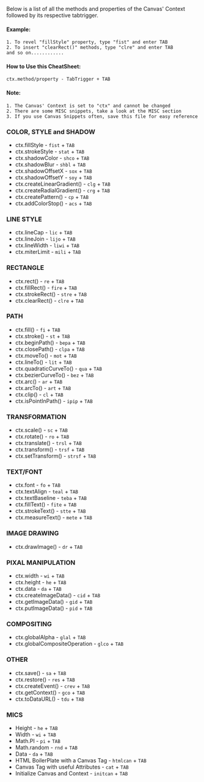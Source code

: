 Below is a list of all the methods and properties of the Canvas' Context followed by its respective tabtrigger.

#### Example:
	1. To revel "fillStyle" property, type "fist" and enter TAB
	2. To insert "clearRect()" methods, type "clre" and enter TAB
	and so on............

#### How to Use this CheatSheet:
	ctx.method/property - TabTrigger + TAB

#### Note:
	1. The Canvas' Context is set to "ctx" and cannot be changed
	2. There are some MISC snippets, take a look at the MISC section
	3. If you use Canvas Snippets often, save this file for easy reference

### COLOR, STYLE and SHADOW
* ctx.fillStyle - `fist` + `TAB`
* ctx.strokeStyle - `stat` + `TAB`
* ctx.shadowColor - `shco` + `TAB`
* ctx.shadowBlur - `shbl` + `TAB`
* ctx.shadowOffsetX - `sox` + `TAB`
* ctx.shadowOffsetY - `soy` + `TAB`
* ctx.createLinearGradient() - `clg` + `TAB`
* ctx.createRadialGradient() - `crg` + `TAB`
* ctx.createPattern() - `cp` + `TAB`
* ctx.addColorStop() - `acs` + `TAB`


### LINE STYLE
* ctx.lineCap - `lic` + `TAB`
* ctx.lineJoin - `lijo` + `TAB`
* ctx.lineWidth - `liwi` + `TAB`
* ctx.miterLimit - `mili` + `TAB`


### RECTANGLE
* ctx.rect() - `re` + `TAB`
* ctx.fillRect() - `fire` + `TAB`
* ctx.strokeRect() - `stre` + `TAB`
* ctx.clearRect() - `clre` + `TAB`


### PATH
* ctx.fill() - `fi` + `TAB`
* ctx.stroke() - `st` + `TAB`
* ctx.beginPath() - `bepa` + `TAB`
* ctx.closePath() - `clpa` + `TAB`
* ctx.moveTo() - `mot` + `TAB`
* ctx.lineTo() - `lit` + `TAB`
* ctx.quadraticCurveTo() - `qua` + `TAB`
* ctx.bezierCurveTo() - `bez` + `TAB`
* ctx.arc() - `ar` + `TAB`
* ctx.arcTo() - `art` + `TAB`
* ctx.clip() - `cl` + `TAB`
* ctx.isPointInPath() - `ipip` + `TAB`


### TRANSFORMATION
* ctx.scale() - `sc` + `TAB`
* ctx.rotate() - `ro` + `TAB`
* ctx.translate() - `trsl` + `TAB`
* ctx.transform() - `trsf` + `TAB`
* ctx.setTransform() - `strsf` + `TAB`


### TEXT/FONT
* ctx.font - `fo` + `TAB`
* ctx.textAlign - `teal` + `TAB`
* ctx.textBaseline - `teba` + `TAB`
* ctx.fillText() - `fite` + `TAB`
* ctx.strokeText() - `stte` + `TAB`
* ctx.measureText() - `mete` + `TAB`


### IMAGE DRAWING
* ctx.drawImage() - `dr` + `TAB`


### PIXAL MANIPULATION
* ctx.width - `wi` + `TAB`
* ctx.height - `he` + `TAB`
* ctx.data - `da` + `TAB`
* ctx.createImageData() - `cid` + `TAB`
* ctx.getImageData() - `gid` + `TAB`
* ctx.putImageData() - `pid` + `TAB`


### COMPOSITING
* ctx.globalAlpha - `glal` + `TAB`
* ctx.globalCompositeOperation - `glco` + `TAB`


### OTHER
* ctx.save() - `sa` + `TAB`
* ctx.restore() - `res` + `TAB`
* ctx.createEvent() - `crev` + `TAB`
* ctx.getContext() - `gco` + `TAB`
* ctx.toDataURL() - `tdu` + `TAB`


### MICS
* Height - `he` + `TAB`
* Width - `wi` + `TAB`
* Math.PI - `pi` + `TAB`
* Math.random - `rnd` + `TAB`
* Data - `da` + `TAB`
* HTML BoilerPlate with a Canvas Tag - `htmlcan` + `TAB`
* Canvas Tag with useful Attributes - `cat` + `TAB`
* Initialize Canvas and Context - `initcan` + `TAB`
